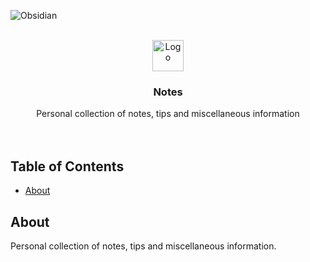 <p align="left">
  <img src="https://img.shields.io/badge/-Obsidian-403a83?style=for-the-badge&logo=obsidian" alt="Obsidian"/></a>
</p>



<div id="top"></div>
<!-- PROJECT LOGO -->
<br />
<div align="center">
  <a href="https://github.com/healkeiser/cloud_vfx_server">
    <img src="https://upload.wikimedia.org/wikipedia/commons/6/60/Obsidian_software_logo.svg" alt="Logo" width="50" >
  </a>

  <h3 align="center">Notes</h3>

  <p align="center">
    Personal collection of notes, tips and miscellaneous information
    <br />
    <br />
    <br />
  </p>
</div>

<!-- TABLE OF CONTENTS -->
## Table of Contents
<!--ts-->
   * [About](#about)
<!--te-->



<!-- ABOUT -->
## About
Personal collection of notes, tips and miscellaneous information.
